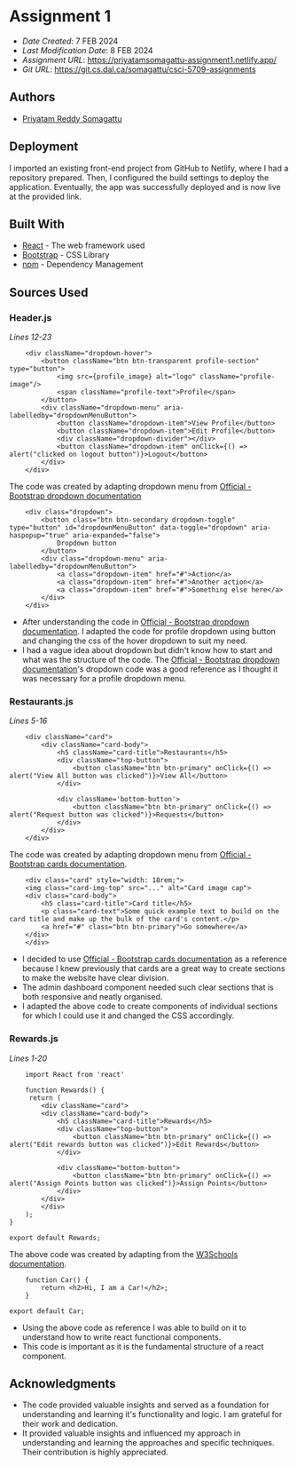 # Assignment 1

- _Date Created_: 7 FEB 2024
- _Last Modification Date_: 8 FEB 2024
- _Assignment URL_: https://priyatamsomagattu-assignment1.netlify.app/
- _Git URL_: https://git.cs.dal.ca/somagattu/csci-5709-assignments

## Authors

- [Priyatam Reddy Somagattu](pr889078@dal.ca)

## Deployment

I imported an existing front-end project from GitHub to Netlify, where I had a repository prepared. Then, I configured the build settings to deploy the application. Eventually, the app was successfully deployed and is now live at the provided link.

## Built With

- [React](https://legacy.reactjs.org/docs/getting-started.html/) - The web framework used
- [Bootstrap](https://getbootstrap.com/) - CSS Library
- [npm](https://docs.npmjs.com//) - Dependency Management

## Sources Used

### Header.js

*Lines 12-23*

```
    <div className="dropdown-hover">
        <button className="btn btn-transparent profile-section" type="button">
            <img src={profile_image} alt="logo" className="profile-image"/>
            <span className="profile-text">Profile</span>
        </button>
        <div className="dropdown-menu" aria-labelledby="dropdownMenuButton">
            <button className="dropdown-item">View Profile</button>
            <button className="dropdown-item">Edit Profile</button>
            <div className="dropdown-divider"></div>
            <button className="dropdown-item" onClick={() => alert("clicked on logout button")}>Logout</button>
        </div>
    </div>
```

The code was created by adapting dropdown menu from [Official - Bootstrap dropdown documentation](https://getbootstrap.com/docs/4.0/components/dropdowns/)

```
    <div class="dropdown">
        <button class="btn btn-secondary dropdown-toggle" type="button" id="dropdownMenuButton" data-toggle="dropdown" aria-haspopup="true" aria-expanded="false">
            Dropdown button
        </button>
        <div class="dropdown-menu" aria-labelledby="dropdownMenuButton">
            <a class="dropdown-item" href="#">Action</a>
            <a class="dropdown-item" href="#">Another action</a>
            <a class="dropdown-item" href="#">Something else here</a>
        </div>
    </div>
```

- After understanding the code in [Official - Bootstrap dropdown documentation](https://getbootstrap.com/docs/4.0/components/dropdowns/). I adapted the code for profile dropdown using button and changing the css of the hover dropdown to suit my need.
- I had a vague idea about dropdown but didn't know how to start and what was the structure of the code. The [Official - Bootstrap dropdown documentation](https://getbootstrap.com/docs/4.0/components/dropdowns/)'s dropdown code was a good reference as I thought it was necessary for a profile dropdown menu.

### Restaurants.js
*Lines 5-16*

```
    <div className="card">
        <div className="card-body">
            <h5 className="card-title">Restaurants</h5>
            <div className="top-button">
                <button className="btn btn-primary" onClick={() => alert("View All button was clicked")}>View All</button>
            </div>
            
            <div className='bottom-button'>
                <button className="btn btn-primary" onClick={() => alert("Request button was clicked")}>Requests</button>
            </div>
        </div>
    </div>
```

The code was created by adapting dropdown menu from [Official - Bootstrap cards documentation](https://getbootstrap.com/docs/4.0/components/card/).

```
    <div class="card" style="width: 18rem;">
    <img class="card-img-top" src="..." alt="Card image cap">
    <div class="card-body">
        <h5 class="card-title">Card title</h5>
        <p class="card-text">Some quick example text to build on the card title and make up the bulk of the card's content.</p>
        <a href="#" class="btn btn-primary">Go somewhere</a>
    </div>
    </div>
```

- I decided to use [Official - Bootstrap cards documentation](https://getbootstrap.com/docs/4.0/components/card/) as a reference because I knew previously that cards are a great way to create sections to make the website have clear division.
- The admin dashboard component needed such clear sections that is both responsive and neatly organised.
- I adapted the above code to create components of individual sections for which I could use it and changed the CSS accordingly.

### Rewards.js
*Lines 1-20*
```
    import React from 'react'

    function Rewards() {
     return (
        <div className="card">
        <div className="card-body">
            <h5 className="card-title">Rewards</h5>
            <div className="top-button">
                <button className="btn btn-primary" onClick={() => alert("Edit rewards button was clicked")}>Edit Rewards</button>
            </div>

            <div className="bottom-button">
                <button className="btn btn-primary" onClick={() => alert("Assign Points button was clicked")}>Assign Points</button>
            </div>
        </div>
        </div>
    );
}

export default Rewards;
```

The above code was created by adapting from the [W3Schools documentation](https://www.w3schools.com/react/react_components.asp).

```
    function Car() {
        return <h2>Hi, I am a Car!</h2>;
    }

export default Car;
```

- Using the above code as reference I was able to build on it to understand how to write react functional components.
- This code is important as it is the fundamental structure of a react component.

## Acknowledgments

- The code provided valuable insights and served as a foundation for understanding and learning it's functionality and logic. I am grateful for their work and dedication.
- It provided valuable insights and influenced my approach in understanding and learning the approaches and specific techniques. Their contribution is highly appreciated.
